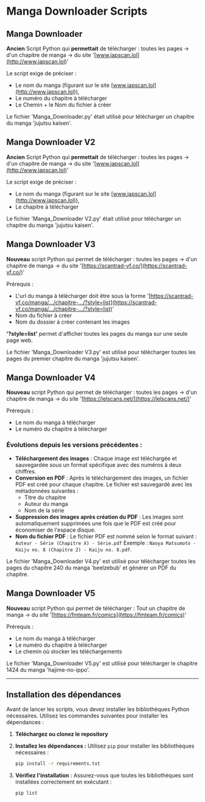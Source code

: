 
# Manga Downloader Scripts

## Manga Downloader

**Ancien** Script Python qui **permettait** de télécharger : toutes les pages -> d'un chapitre de manga -> du site '[www.japscan.lol](http://www.japscan.lol)'

Le script exige de préciser :

* Le nom du manga (figurant sur le site [www.japscan.lol](http://www.japscan.lol)),
* Le numéro du chapitre à télécharger
* Le Chemin + le Nom du fichier à créer

Le fichier 'Manga_Downloader.py' était utilisé pour télécharger un chapitre du manga 'jujutsu kaisen'.

## Manga Downloader V2

**Ancien** Script Python qui **permettait** de télécharger : toutes les pages -> d'un chapitre de manga -> du site '[www.japscan.lol](http://www.japscan.lol)'

Le script exige de préciser :

* Le nom du manga (figurant sur le site [www.japscan.lol](http://www.japscan.lol)),
* Le chapitre à télécharger

Le fichier 'Manga_Downloader V2.py' était utilisé pour télécharger un chapitre du manga 'jujutsu kaisen'.

## Manga Downloader V3

**Nouveau** script Python qui permet de télécharger : toutes les pages -> d'un chapitre de manga -> du site '[https://scantrad-vf.co/](https://scantrad-vf.co/)'

Prérequis :

* L'url du manga à télécharger doit être sous la forme '[https://scantrad-vf.co/manga/.../chapitre-.../?style=list](https://scantrad-vf.co/manga/.../chapitre-.../?style=list)'
* Nom du fichier à créer
* Nom du dossier à créer contenant les images

**'?style=list'** permet d'afficher toutes les pages du manga sur une seule page web.

Le fichier 'Manga_Downloader V3.py' est utilisé pour télécharger toutes les pages du premier chapitre du manga 'jujutsu kaisen'.

## Manga Downloader V4

**Nouveau** script Python qui permet de télécharger : toutes les pages -> d'un chapitre de manga -> du site '[https://lelscans.net/](https://lelscans.net/)'

Prérequis :

* Le nom du manga à télécharger
* Le numéro du chapitre à télécharger

### Évolutions depuis les versions précédentes :

* **Téléchargement des images** : Chaque image est téléchargée et sauvegardée sous un format spécifique avec des numéros à deux chiffres.
* **Conversion en PDF** : Après le téléchargement des images, un fichier PDF est créé pour chaque chapitre. Le fichier est sauvegardé avec les métadonnées suivantes :
  * Titre du chapitre
  * Auteur du manga
  * Nom de la série
* **Suppression des images après création du PDF** : Les images sont automatiquement supprimées une fois que le PDF est créé pour économiser de l'espace disque.
* **Nom du fichier PDF** : Le fichier PDF est nommé selon le format suivant :
  `Auteur - Série (Chapitre X) - Série.pdf`
  Exemple : `Naoya Matsumoto - Kaiju no. 8 (Chapitre 2) - Kaiju no. 8.pdf`.

Le fichier 'Manga_Downloader V4.py' est utilisé pour télécharger toutes les pages du chapitre 240 du manga 'beelzebub' et générer un PDF du chapitre.

## Manga Downloader V5

**Nouveau** script Python qui permet de télécharger : Tout un chapitre de manga -> du site '[https://fmteam.fr/comics](https://fmteam.fr/comics)'

Prérequis :

* Le nom du manga à télécharger
* Le numéro du chapitre à télécharger
* Le chemin où stocker les téléchargements

Le fichier 'Manga_Downloader V5.py' est utilisé pour télécharger le chapitre 1424 du manga 'hajime-no-ippo'.

---

## Installation des dépendances

Avant de lancer les scripts, vous devez installer les bibliothèques Python nécessaires. Utilisez les commandes suivantes pour installer les dépendances :

1. **Téléchargez ou clonez le repository**
2. **Installez les dépendances :**
   Utilisez `pip` pour installer les bibliothèques nécessaires :

   ```bash
   pip install -r requirements.txt
   ```
3. **Vérifiez l'installation** :
   Assurez-vous que toutes les bibliothèques sont installées correctement en exécutant :

   ```bash
   pip list
   ```

